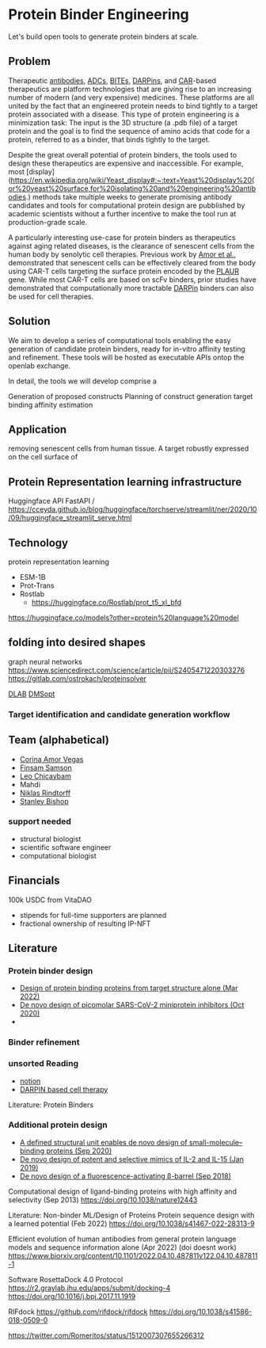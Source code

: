 # Protein Binder Engineering
Let's build open tools to generate protein binders at scale.

## Problem
Therapeutic [antibodies](https://en.wikipedia.org/wiki/Monoclonal_antibody), [ADCs](https://www.nature.com/articles/s41571-021-00470-8), [BITEs](https://en.wikipedia.org/wiki/Bi-specific_T-cell_engager), [DARPins](https://en.wikipedia.org/wiki/DARPin), and [CAR](https://en.wikipedia.org/wiki/Chimeric_antigen_receptor_T_cell)-based therapeutics are platform technologies that are giving rise to an increasing number of modern (and very expensive) medicines. These platforms are all united by the fact that an engineered protein needs to bind tightly to a target protein associated with a disease. This type of protein engineering is a minimization task: The input is the 3D structure (a .pdb file) of a target protein and the goal is to find the sequence of amino acids that code for a protein, referred to as a binder, that binds tightly to the target.

Despite the great overall potential of protein binders, the tools used to design these therapeutics are expensive and inaccessible. For example, most [display](https://en.wikipedia.org/wiki/Yeast_display#:~:text=Yeast%20display%20(or%20yeast%20surface,for%20isolating%20and%20engineering%20antibodies.) methods take multiple weeks to generate promising antibody candidates and tools for computational protein design are pubblished by academic scientists without a further incentive to make the tool run at production-grade scale. 

A particularly interesting use-case for protein binders as therapeutics against aging related diseases, is the clearance of senescent cells from the human body by senolytic cell therapies. Previous work by [Amor et al.](https://www.nature.com/articles/s41586-020-2403-9), demonstrated that senescent cells can be effectively cleared from the body using CAR-T cells targeting the surface protein encoded by the [PLAUR](https://www.genecards.org/cgi-bin/carddisp.pl?gene=PLAUR) gene. While most CAR-T cells are based on scFv binders, prior studies have demonstrated that computationally more tractable [DARPin](https://www.ncbi.nlm.nih.gov/pmc/articles/PMC4678647) binders can also be used for cell therapies.

## Solution
We aim to develop a series of computational tools enabling the easy generation of candidate protein binders, ready for in-vitro affinity testing and refinement. These tools will be hosted as executable APIs ontop the openlab exchange.

In detail, the tools we will develop comprise a 

Generation of proposed constructs 
Planning of construct generation 
target binding affinity estimation

## Application 
removing senescent cells from human tissue. A target robustly expressed on the cell surface of 


## Protein Representation learning infrastructure 


Huggingface API
FastAPI / https://cceyda.github.io/blog/huggingface/torchserve/streamlit/ner/2020/10/09/huggingface_streamlit_serve.html

## Technology
protein representation learning 
* ESM-1B
* Prot-Trans
* Rostlab
    * https://huggingface.co/Rostlab/prot_t5_xl_bfd

https://huggingface.co/models?other=protein%20language%20model

## folding into desired shapes
graph neural networks
https://www.sciencedirect.com/science/article/pii/S2405471220303276
https://gitlab.com/ostrokach/proteinsolver

[DLAB](https://github.com/oxpig/dlab-public)
[DMSopt](https://github.com/dahjan/DMS_opt)

### Target identification and candidate generation workflow

## Team (alphabetical)
* [Corina Amor Vegas](https://twitter.com/corina_amor_MD)
* [Finsam Samson](https://twitter.com/FinsamSamson)
* [Leo Chicaybam](https://twitter.com/leochicaybam)
* Mahdi
* [Niklas Rindtorff](https://twitter.com/Niklas_TR)
* [Stanley Bishop](https://twitter.com/ScienceStanley)

### support needed
* structural biologist
* scientific software engineer
* computational biologist

## Financials
100k USDC from VitaDAO 
* stipends for full-time supporters are planned
* fractional ownership of resulting IP-NFT

## Literature
### Protein binder design
* [Design of protein binding proteins from target structure alone (Mar 2022)](https://doi.org/10.1038/s41586-022-04654-9)
* [De novo design of picomolar SARS-CoV-2 miniprotein inhibitors (Oct 2020)](https://doi.org/10.1126/science.abd9909)
* 

### Binder refinement
### unsorted Reading
* [notion](https://www.notion.so/67a570bc9a97434f8126d06522709f9d) 
* [DARPIN based cell therapy](https://pubmed.ncbi.nlm.nih.gov/31548346/)


Literature: Protein Binders



### Additional protein design 
* [A defined structural unit enables de novo design of small-molecule–binding proteins (Sep 2020)](https://doi.org/10.1126/science.abb8330)
* [De novo design of potent and selective mimics of IL-2 and IL-15 (Jan 2019)](https://doi.org/10.1038/s41586-018-0830-7)
* [De novo design of a fluorescence-activating β-barrel (Sep 2018)](https://doi.org/10.1038/s41586-018-0509-0)

Computational design of ligand-binding proteins with high affinity and selectivity (Sep 2013)
https://doi.org/10.1038/nature12443


Literature: Non-binder ML/Design of Proteins
Protein sequence design with a learned potential (Feb 2022)
https://doi.org/10.1038/s41467-022-28313-9

Efficient evolution of human antibodies from general protein language models and
sequence information alone (Apr 2022) (doi doesnt work)
https://www.biorxiv.org/content/10.1101/2022.04.10.487811v122.04.10.487811-1

Software
RosettaDock 4.0 Protocol
https://r2.graylab.jhu.edu/apps/submit/docking-4
https://doi.org/10.1016/j.bpj.2017.11.1919

RIFdock
https://github.com/rifdock/rifdock
https://doi.org/10.1038/s41586-018-0509-0




https://twitter.com/Romeritos/status/1512007307655266312